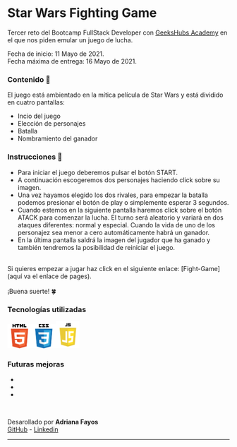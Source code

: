 #  Star Wars Fighting Game 

Tercer reto del Bootcamp FullStack Developer con <a href="https://geekshubsacademy.com/">GeeksHubs Academy</a> en el que nos piden emular un juego de lucha.

Fecha de inicio: 11 Mayo de 2021. <br>Fecha máxima de entrega: 16 Mayo de 2021.

### Contenido 💬

El juego está ambientado en la mítica película de Star Wars y está dividido en cuatro pantallas: 
- Incio del juego
- Elección de personajes
- Batalla
- Nombramiento del ganador


### Instrucciones 🔧

- Para iniciar el juego deberemos pulsar el botón START. 
- A continuación escogeremos dos personajes haciendo click sobre su imagen.
- Una vez hayamos elegido los dos rivales, para empezar la batalla podemos presionar el botón de play o simplemente esperar 3 segundos.
- Cuando estemos en la siguiente pantalla haremos click sobre el botón ATACK para comenzar la lucha. El turno será aleatorio y variará en dos ataques diferentes: normal y especial. Cuando la vida de uno de los personajez sea menor a cero automáticamente habrá un ganador.
- En la última pantalla saldrá la imagen del jugador que ha ganado y también tendremos la posibilidad de reiniciar el juego.

<br>
Si quieres empezar a jugar haz click en el siguiente enlace: [Fight-Game](aquí va el enlace de pages).<br><br>
¡Buena suerte! 🍀

### Tecnologías utilizadas 
<img src="img/tecn/html5.png" width="55"><img src="img/tecn/css3.png" width="55"><img src="img/tecn/javascript.png" width="53">

### Futuras mejoras
-
-
-

<br>

Desarollado por **Adriana Fayos** <br>
[GitHub](https://github.com/AdrianaFayos) - [Linkedin](https://linkedin.com/in/adrianafayos)


---